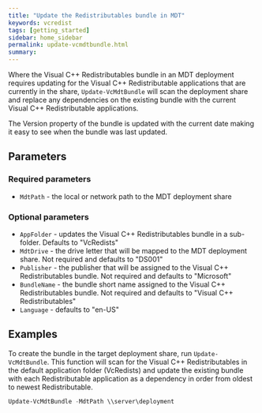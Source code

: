 ```yaml
---
title: "Update the Redistributables bundle in MDT"
keywords: vcredist
tags: [getting_started]
sidebar: home_sidebar
permalink: update-vcmdtbundle.html
summary: 
---
```

Where the Visual C++ Redistributables bundle in an MDT deployment requires updating for the Visual C++ Redistributable applications that are currently in the share, `Update-VcMdtBundle` will scan the deployment share and replace any dependencies on the existing bundle with the current Visual C++ Redistributable applications.

The Version property of the bundle is updated with the current date making it easy to see when the bundle was last updated.

## Parameters

### Required parameters

* `MdtPath` - the local or network path to the MDT deployment share

### Optional parameters

* `AppFolder` - updates the Visual C++ Redistributables bundle in a sub-folder. Defaults to "VcRedists"
* `MdtDrive` - the drive letter that will be mapped to the MDT deployment share. Not required and defaults to "DS001"
* `Publisher` - the publisher that will be assigned to the Visual C++ Redistributables bundle. Not required and defaults to "Microsoft"
* `BundleName` - the bundle short name assigned to the Visual C++ Redistributables bundle. Not required and defaults to "Visual C++ Redistributables"
* `Language` - defaults to "en-US"

## Examples

To create the bundle in the target deployment share, run `Update-VcMdtBundle`. This function will scan for the Visual C++ Redistributables in the default application folder (VcRedists) and update the existing bundle with each Redistributable application as a dependency in order from oldest to newest Redistributable.

```powershell
Update-VcMdtBundle -MdtPath \\server\deployment
```
